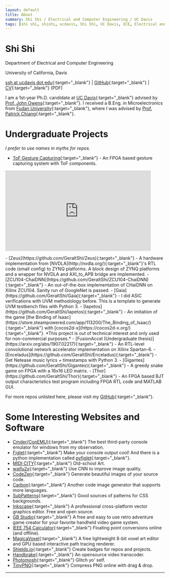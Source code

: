 ```yaml
---
layout: default
title: About
summary: Shi Shi / Electrical and Computer Engineering / UC Davis 
tags: [shi shi, shishi, ucdavis, Shi Shi, UC Davis, ECE, Electrical and Computer Engineering]
---
```

# Shi Shi

Department of Electrical and Computer Engineering

University of California, Davis

[ssh at ucdavis dot edu](mailto:ssh@ucdavis.edu){:target="_blank"} &#124; [GitHub](https://github.com/GeraltShi/){:target="_blank"} &#124; [CV](/assets/CV_Shi_Shi_US.pdf){:target="_blank"} (PDF)

I am a 1st-year Ph.D. candidate at [UC Davis](https://www.ucdavis.edu){:target="_blank"} advised by [Prof. John Owens](https://ece.ucdavis.edu/~jowens/research.html){:target="_blank"}. I received a B.Eng. in Microelectronics from [Fudan University](http://www.fudan.edu.cn/en/){:target="_blank"}, where I was advised by [Prof. Patrick Chiang](https://eecs.oregonstate.edu/people/chiang-patrick){:target="_blank"}.

# Undergraduate Projects

*I prefer to use names in myths for repos.*

- [ToF Gesture Capturing](https://www.youtube.com/watch?v=ijJqxU2ieFg){:target="_blank"} - An FPGA based gesture capturing system with ToF components.
<p><iframe width="460" height="255" src="https://www.youtube.com/watch?v=ijJqxU2ieFg" frameborder="0" allow="accelerometer; autoplay; encrypted-media; gyroscope; picture-in-picture" allowfullscreen></iframe></p>
- [Zeus](https://github.com/GeraltShi/Zeus){:target="_blank"} - A hardware implementation from [NVDLA](http://nvdla.org/){:target="_blank"}'s RTL code (small config) to ZYNQ platforms.
A block design of ZYNQ platforms and a wrapper for NVDLA and AXI_to_APB bridge are implemented.
- [ZCU104-ChaiDNN](https://github.com/GeraltShi/ZCU104-ChaiDNN){:target="_blank"} - An out-of-the-box implementation of CHaiDNN on Xilinx ZCU104. Sanity run of GoogleNet is passed.
- [Gaia](https://github.com/GeraltShi/Gaia){:target="_blank"} - I did ASIC verifications with UVM methodology before. This is a template to generate UVM testbench files with Python 3.
- [Iapetos](https://github.com/GeraltShi/Iapetos){:target="_blank"} - An imitation of the game [the Binding of Isaac](https://store.steampowered.com/app/113200/The_Binding_of_Isaac/){:target="_blank"} with [cocos2d-x](https://cocos2d-x.org/){:target="_blank"}. *This project is out of technical interest and only used for non-commercial purposes.*
- [FusionAccel (Undergraduate thesis)](https://arxiv.org/abs/1907.02217){:target="_blank"} - An RTL-level convolutional network accelerator implementation on Xilinx Spartan-6.
- [Enceladus](https://github.com/GeraltShi/Enceladus){:target="_blank"} - Get Netease music lyrics + timestamps with Python 3.
- [Gigantes](https://github.com/GeraltShi/Gigantes){:target="_blank"} - A greedy snake game on FPGA with a 16x16 LED matrix.
- [Thor](https://github.com/GeraltShi/Thor){:target="_blank"} - An FPGA based BJT output characteristics test program including FPGA RTL code and MATLAB GUI.

For more repos unlisted here, please visit my [GitHub](https://github.com/GeraltShi/){:target="_blank"}.

# Some Interesting Websites and Software

- [Cmder(ConEMU)](http://cmder.net/){:target="_blank"} The best third-party console emulator for windows from my observation.
- [Figlet](http://www.figlet.org/){:target="_blank"} Make your console output cool! And there is a python implementation called [pyfiglet](https://pypi.org/project/pyfiglet/){:target="_blank"}.
- [MIDI CITY](http://midicity-2000.glitch.me/){:target="_blank"} Old-school Art.
- [waifu2x](http://waifu2x.udp.jp/){:target="_blank"} Use CNN to improve image quality.
- [CodeZen](http://codezen.rishimohan.me/){:target="_blank"} Generate beautiful images of your source code.
- [Carbon](https://carbon.now.sh/){:target="_blank"} Another code image generator that supports more languages.
- [SubPatterns](https://www.toptal.com/designers/subtlepatterns/){:target="_blank"} Good sources of patterns for CSS backgrounds.
- [Inkscape](https://inkscape.org/){:target="_blank"} A professional cross-platform vector graphics editor. Free and open source.
- [GB Studio](https://www.gbstudio.dev/){:target="_blank"} A free and easy to use retro adventure game creator for your favorite handheld video game system.
- [IEEE 754 Calculator](http://weitz.de/ieee/){:target="_blank"} Floating point conversions online (and offline).
- [MagicaVoxel](https://ephtracy.github.io/){:target="_blank"} A free lightweight 8-bit voxel art editor and GPU based interactive path tracing renderer.
- [Shields.io](https://shields.io/){:target="_blank"} Create badges for repos and projects.
- [Handbrake](https://handbrake.fr/){:target="_blank"} An opensource video transcoder.
- [Photomosh](https://photomosh.com/){:target="_blank"} Glitch yo' self.
- [TinyPNG](https://tinypng.com){:target="_blank"} Compress PNG online with drag & drop.

---
